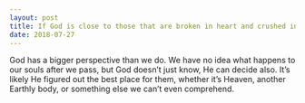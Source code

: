 ```yaml
---
layout: post
title: If God is close to those that are broken in heart and crushed in spirit, why so much depression and suicide, why didn&#39;t he rescue them like he says he would?
date: 2018-07-27
---
```


<p>God has a bigger perspective than we do. We have no idea what happens to our souls after we pass, but God doesn’t just know, He can decide also. It’s likely He figured out the best place for them, whether it’s Heaven, another Earthly body, or something else we can’t even comprehend.</p>
